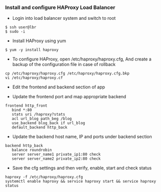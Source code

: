 ### Install and configure HAProxy Load Balancer
* Login into load balancer system and switch to root
```
$ ssh user@lbr
$ sudo -i
```
* Install HAProxy using yum
```
$ yum -y install haproxy
```
* To configure HAProxy, open /etc/haproxy/haproxy.cfg, And create a backup of the configuration file in case of rollback
```
cp /etc/haproxy/haproxy.cfg /etc/haproxy/haproxy.cfg.bkp
vi /etc/haproxy/haproxy.cf
```
* Edit the frontend and backend section of app
- Update the frontend port and map appropriate backend
```
frontend http_front
   bind *:80
   stats uri /haproxy?stats
   acl url_blog path_beg /blog
   use_backend blog_back if url_blog
   default_backend http_back
```
- Update the backend host name, IP and ports under backend section
```
backend http_back
   balance roundrobin
   server server_name1 private_ip1:80 check
   server server_name2 private_ip2:80 check
```
- Save the cfg settings and then verify, enable, start and check status
```
haproxy -f /etc/haproxy/haproxy.cfg
systemctl enable haproxy && service haproxy start && service haproxy status
```
